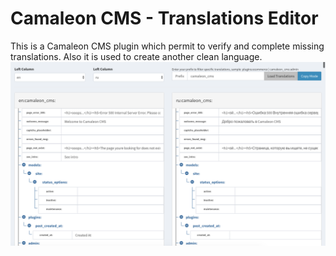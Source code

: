 # Camaleon CMS - Translations Editor
This is a Camaleon CMS plugin which permit to verify and complete missing translations. Also it is used to create another clean language.
![Alt text](/screenshot.png?raw=true)
